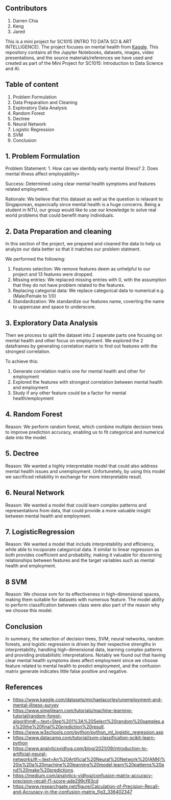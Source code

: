 ## Contributors

1. Darren Chia
2. Keng
3. Jared

This is a mini project for SC1015 (INTRO TO DATA SCI & ART INTELLIGENCE). The project focuses on mental health from [Kaggle](https://www.kaggle.com/datasets/michaelacorley/unemployment-and-mental-illness-survey). This repository contains all the Jupyter Notebooks, datasets, images, video presentations, and the source materials/references we have used and created as part of the Mini Project for SC1015: Introduction to Data Science and AI.

## Table of content
  1. Problem Formulation
  2. Data Preparation and Cleaning
  3. Exploratory Data Analysis
  4. Random Forest
  5. Dectree
  6. Neural Network
  7. Logistic Regression
  8. SVM
  9. Conclusion


## 1. Problem Formulation

Problem Statement: 1. How can we identidy early mental illness?
                   2. Does mental illness affect employability>

Success: Determined using clear mental health symptoms and features related employment.

Rationale: We believe that this dataset as well as the question is relavant to Singaporean, especically since mental health is a huge concerns. Being a student in NTU, our group would like to use our knowledge to solve real world problems that could benefit many individuals.

## 2. Data Preparation and cleaning

In this section of the project, we prepared and cleaned the data to help us analyze our data better so that it matches our problem statment.

We performed the following:

 1. Features selection: We remove features deem as unhelpful to our project and 13 features were dropped.
 2. Missing entries: We replaced missing entries with 0, with the assumption that they do not have problem related to the features.
 3. Replacing categorial data: We replace categorical data to numerical e.g. (Male/Female to 1/0) 
 4. Standardization: We standardize our features name, coverting the name to uppercase and space to underscore.


## 3. Exploratory Data Analysis
Then we process to split the dataset into 2 seperate parts one focusing on mental health and other focus on employment. We explored the 2 dataframes by generating correlation matrix to find out features with the strongest correlation.

To achieve this:
1. Generate correlation matrix one for mental health and other for employment
2. Explored the features with strongest correlation between mental health and employment
3. Study if any other feature could be a factor for mental health/employment

## 4. Random Forest

Reason: We perform random forest, which combine multiple decision trees to improve prediction accuracy, enabling us to fit categorical and numerical date into the model.

## 5. Dectree

Reason: We wanted a highly interpretable model that could also address mental health issues and unemployment. Unfortunetely, by using this model we sacrificed reliability in exchange for more interpretable result.

## 6. Neural Network

Reason: We wanted a model that could learn complex patterns and representations from data, that could provide a more valuable insight between mental health and employment.

## 7. LogisticRegression

Reason: We wanted a model that includs interpretability and efficiency, while able to incoporate categorical data. It similar to linear regression as both provides coefficient and probability, making it valuable for discerning relationships between features and the target variables such as mental health and employment.

## 8 SVM

Reason: We choose svm for its effectiveness in high-dimensional spaces, making them suitable for datasets with numerous feature. The model ability to perform classification betwwen class were also part of the reason why we choose this model.

## Conclusion
In summary, the selection of decision trees, SVM, neural networks, random forests, and logistic regression is driven by their respective strengths in interpretability, handling high-dimensional data, learning complex patterns and providing probabilistic interpretations. Notably we found out that having clear mental health symptoms does affect employment since we choose feature related to mental health to predict employment, and the confusion matrix generate indicates little false positive and negative.

## References
- https://www.kaggle.com/datasets/michaelacorley/unemployment-and-mental-illness-survey
- https://www.simplilearn.com/tutorials/machine-learning-tutorial/random-forest-algorithm#:~:text=Step%201%3A%20Select%20random%20samples,as%20the%20final%20prediction%20result.
- https://www.w3schools.com/python/python_ml_logistic_regression.asp
- https://www.datacamp.com/tutorial/svm-classification-scikit-learn-python
- https://www.analyticsvidhya.com/blog/2021/09/introduction-to-artificial-neural-networks/#:~:text=An%20Artificial%20Neural%20Network%20(ANN)%20is%20a%20machine%20learning%20model,learn%20patterns%20and%20make%20predictions.
- https://medium.com/analytics-vidhya/confusion-matrix-accuracy-precision-recall-f1-score-ade299cf63cd
- https://www.researchgate.net/figure/Calculation-of-Precision-Recall-and-Accuracy-in-the-confusion-matrix_fig3_336402347


